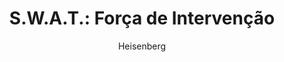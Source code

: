 ---
layout: post
author: Heisenberg
category: Séries
post_date: 2022-05-25
post_modified: 2022-05-25
title: 'S.W.A.T.: Força de Intervenção'
description: 'Dividido entre a corporação e as ruas, o tenente Daniel Harrelson encara a missão de liderar uma unidade do Esquadrão de Armas e Táticas Especiais na comunidade onde cresceu.'
poster_path: /am7NOjx56BpJOh1yFy6P70WmuTb.jpg
tmdb_id: 71790
imdb_id: tt6111130
runtime: 42
release_date: 2017
genres:
  - Ação
  - Aventura
  - Crime
  - Drama
casts:
  - Shemar Moore
  - Alex Russell
  - Lina Esco
  - Jay Harrington
  - Kenny Johnson
  - David Lim
crews:
  - Aaron Rahsaan Thomas
trailer: aTZMzZdcgh0
certification: 14
adult: false
vote_average: 8.1
vote_count: 946
qualitys:
  - 1080p
  - 720p
audios:
  - Dual Áudio
  - Português
  - Inglês
extensions:
  - mkv
  - mp4
---